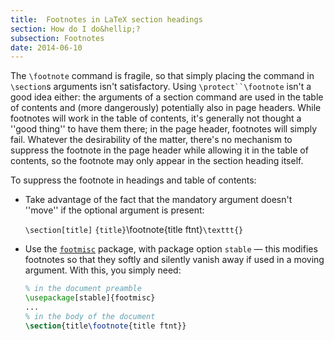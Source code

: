 ```yaml
---
title:  Footnotes in LaTeX section headings
section: How do I do&hellip;?
subsection: Footnotes
date: 2014-06-10
---
```


The `\footnote` command is fragile, so that simply placing the
command in `\section`s arguments isn't satisfactory.  Using
`\protect``\footnote` isn't a good idea either: the arguments of a
section command are used in the table of contents and (more
dangerously) potentially also in page headers.  While footnotes will
work in the table of contents, it's generally not thought a ''good
thing'' to have them there; in the page header, footnotes will simply
fail.  Whatever the desirability of the matter, there's no mechanism
to suppress the footnote in the page header while allowing it in the table
of contents, so the footnote may only appear in the section heading itself.

To suppress the footnote in headings and table of contents:
  

-  Take advantage of the fact that the mandatory argument doesn't
    ''move'' if the optional argument is present:
  

    `\section[title]`
      `{title}`\footnote{title ftnt}`\texttt{}`
-  Use the [`footmisc`](https://ctan.org/pkg/footmisc) package, with package option
    `stable`&nbsp;&mdash; this modifies footnotes so that they softly and
    silently vanish away if used in a moving argument.  With this, you
    simply need:
    ```latex
    % in the document preamble
    \usepackage[stable]{footmisc}
    ...
    % in the body of the document
    \section{title\footnote{title ftnt}}
    ```

